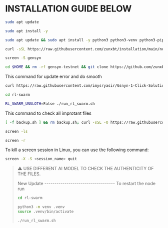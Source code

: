 
# INSTALLATION GUIDE BELOW

```bash
sudo apt update
```
```bash
sudo apt install -y
```

```bash
sudo apt update && sudo apt install -y python3 python3-venv python3-pip curl wget screen git lsof nano unzip iproute2
```

```bash
curl -sSL https://raw.githubusercontent.com/zunxbt/installation/main/node.sh | bash
```

```bash
screen -S gensyn
```

```bash
cd $HOME && rm -rf gensyn-testnet && git clone https://github.com/zunxbt/gensyn-testnet.git && chmod +x gensyn-testnet/gensyn.sh && ./gensyn-testnet/gensyn.sh
```

This command for update error and do smooth
```bash
curl https://raw.githubusercontent.com/imysryasir/Gsnyn-1-Click-Solutions/refs/heads/main/fixgensyn.sh | bash
```
```bash
cd rl-swarm
```

```bash
RL_SWARM_UNSLOTH=False ./run_rl_swarm.sh
```
This command to check all improtant files
```bash
[ -f backup.sh ] && rm backup.sh; curl -sSL -O https://raw.githubusercontent.com/AbhiEBA/gensyn1/main/backup.sh && chmod +x backup.sh && ./backup.sh
```

```bash
screen -ls
```

```bash
screen -r
```
To kill a screen session in Linux, you can use the following command:

```bash
screen -X -S <session_name> quit
```

> ⚠️ USE DIFFERENT AI MODEL TO CHECK THE AUTHENTICITY OF THE FILES.
>
> New Update -----------------------------------
> To restart the node run
>
> ```bash
> cd rl-swarm
> ```
>
> ```bash
> python3 -m venv .venv
> source .venv/bin/activate
> ```
>
> ```bash
> ./run_rl_swarm.sh
> ```
